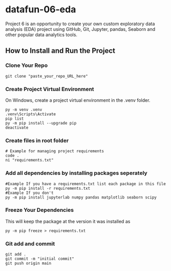 # datafun-06-eda
Project 6 is an opportunity to create your own custom exploratory data analysis (EDA) project using GitHub, Git, Jupyter, pandas, Seaborn and other popular data analytics tools.

## How to Install and Run the Project

### Clone Your Repo

```shell
git clone "paste_your_repo_URL_here"
```

### Create Project Virtual Environment

On Windows, create a project virtual environment in the .venv folder. 

```shell
py -m venv .venv
.venv\Scripts\Activate
pip list
py -m pip install --upgrade pip
deactivate
```

### Create files in root folder

```shell
# Example for managing project requirements
code .
ni "requirements.txt"
```

### Add all dependencies by installing packages seperately
```shell
#Example If you have a requirements.txt list each package in this file
py -m pip install -r requirements.txt
#Example If you don't
py -m pip install jupyterlab numpy pandas matplotlib seaborn scipy
```

### Freeze Your Dependencies
This will keep the package at the version it was installed as
```shell
py -m pip freeze > requirements.txt
```

### Git add and commit 

```shell
git add .
git commit -m "initial commit"
git push origin main
```